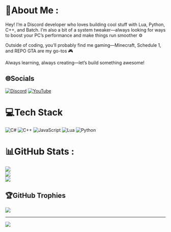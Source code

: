 # 💫About Me :
Hey! I’m a Discord developer who loves building cool stuff with Lua, Python, C++, and Batch. I’m also a bit of a system tweaker—always looking for ways to boost your PC’s performance and make things run smoother ⚙️

Outside of coding, you’ll probably find me gaming—Minecraft, Schedule 1, and REPO GTA are my go-tos 🎮

Always learning, always creating—let’s build something awesome!

## 🌐Socials
[![Discord](https://img.shields.io/badge/Discord-%237289DA.svg?logo=discord&logoColor=white)](https://discord.com/users/1018319713916432394) [![YouTube](https://img.shields.io/badge/YouTube-%23FF0000.svg?logo=YouTube&logoColor=white)](https://www.youtube.com/@NTweaks) 

# 💻Tech Stack
![C#](https://img.shields.io/badge/c%23-%23239120.svg?style=for-the-badge&logo=c-sharp&logoColor=white) ![C++](https://img.shields.io/badge/c++-%2300599C.svg?style=for-the-badge&logo=c%2B%2B&logoColor=white) ![JavaScript](https://img.shields.io/badge/javascript-%23323330.svg?style=for-the-badge&logo=javascript&logoColor=%23F7DF1E) ![Lua](https://img.shields.io/badge/lua-%232C2D72.svg?style=for-the-badge&logo=lua&logoColor=white) ![Python](https://img.shields.io/badge/python-3670A0?style=for-the-badge&logo=python&logoColor=ffdd54)
# 📊GitHub Stats :
![](https://github-readme-stats.vercel.app/api?username=981726&theme=dark&hide_border=false&include_all_commits=true&count_private=false)<br/>
![](https://github-readme-streak-stats.herokuapp.com/?user=981726&theme=dark&hide_border=false)<br/>
![](https://github-readme-stats.vercel.app/api/top-langs/?username=981726&theme=dark&hide_border=false&include_all_commits=true&count_private=false&layout=compact)

## 🏆GitHub Trophies
![](https://github-trophies.vercel.app/?username=981726&theme=radical&no-frame=false&no-bg=false&margin-w=4)

---
[![](https://visitcount.itsvg.in/api?id=981726&icon=5&color=12)](https://visitcount.itsvg.in)
